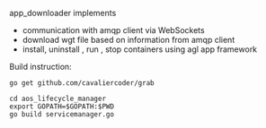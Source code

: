 app_downloader implements
- communication with amqp client via WebSockets
- download wgt file based on information from amqp client
- install, uninstall , run , stop containers using agl app framework 

Build instruction:

```
go get github.com/cavaliercoder/grab

cd aos_lifecycle_manager
export GOPATH=$GOPATH:$PWD
go build servicemanager.go
```
